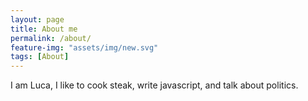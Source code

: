 ```yaml
---
layout: page
title: About me 
permalink: /about/
feature-img: "assets/img/new.svg"
tags: [About]
---
```


I am Luca, I like to cook steak, write javascript, and talk about politics. 
